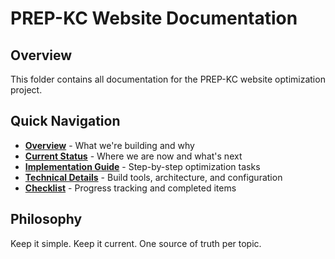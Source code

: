 # PREP-KC Website Documentation

## Overview
This folder contains all documentation for the PREP-KC website optimization project.

## Quick Navigation
- **[Overview](overview.md)** - What we're building and why
- **[Current Status](status.md)** - Where we are now and what's next
- **[Implementation Guide](implementation.md)** - Step-by-step optimization tasks
- **[Technical Details](technical.md)** - Build tools, architecture, and configuration
- **[Checklist](checklist.md)** - Progress tracking and completed items

## Philosophy
Keep it simple. Keep it current. One source of truth per topic.
